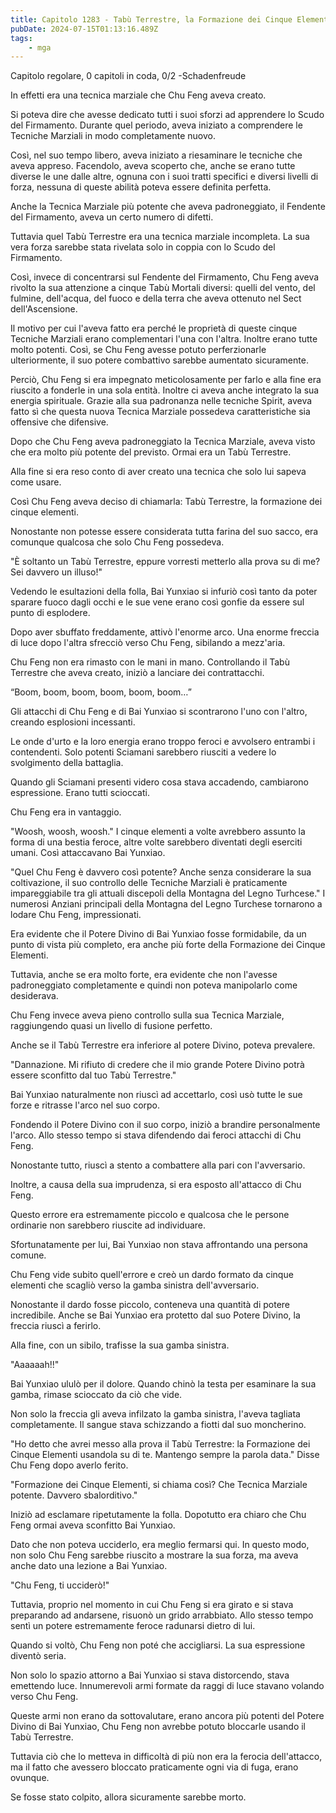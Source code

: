 ```yaml
---
title: Capitolo 1283 - Tabù Terrestre, la Formazione dei Cinque Elementi
pubDate: 2024-07-15T01:13:16.489Z
tags:
    - mga
---
```



Capitolo regolare,
0 capitoli in coda, 0/2
-Schadenfreude</em>


In effetti era una tecnica marziale che Chu Feng aveva creato.


Si poteva dire che avesse dedicato tutti i suoi sforzi ad apprendere lo Scudo del Firmamento. Durante quel periodo, aveva iniziato a comprendere le Tecniche Marziali in modo completamente nuovo.


Così, nel suo tempo libero, aveva iniziato a riesaminare le tecniche che aveva appreso. Facendolo, aveva scoperto che, anche se erano tutte diverse le une dalle altre, ognuna con i suoi tratti specifici e diversi livelli di forza, nessuna di queste abilità poteva essere definita perfetta.


Anche la Tecnica Marziale più potente che aveva padroneggiato, il Fendente del Firmamento, aveva un certo numero di difetti.


Tuttavia quel Tabù Terrestre era una tecnica marziale incompleta. La sua vera forza sarebbe stata rivelata solo in coppia con lo Scudo del Firmamento.


Così, invece di concentrarsi sul Fendente del Firmamento, Chu Feng aveva rivolto la sua attenzione a cinque Tabù Mortali diversi: quelli del vento, del fulmine, dell'acqua, del fuoco e della terra che aveva ottenuto nel Sect dell'Ascensione.


Il motivo per cui l'aveva fatto era perché le proprietà di queste cinque Tecniche Marziali erano complementari l'una con l'altra. Inoltre erano tutte molto potenti. Così, se Chu Feng avesse potuto perferzionarle ulteriormente, il suo potere combattivo sarebbe aumentato sicuramente.


Perciò, Chu Feng si era impegnato meticolosamente per farlo e alla fine era riuscito a fonderle in una sola entità. Inoltre ci aveva anche integrato la sua energia spirituale. Grazie alla sua padronanza nelle tecniche Spirit, aveva fatto sì che questa nuova Tecnica Marziale possedeva caratteristiche sia offensive che difensive.


Dopo che Chu Feng aveva padroneggiato la Tecnica Marziale, aveva visto che era molto più potente del previsto. Ormai era un Tabù Terrestre.


Alla fine si era reso conto di aver creato una tecnica che solo lui sapeva come usare.


Così Chu Feng aveva deciso di chiamarla: Tabù Terrestre, la formazione dei cinque elementi.


Nonostante non potesse essere considerata tutta farina del suo sacco, era comunque qualcosa che solo Chu Feng possedeva.


"È soltanto un Tabù Terrestre, eppure vorresti metterlo alla prova su di me? Sei davvero un illuso!"


Vedendo le esultazioni della folla, Bai Yunxiao si infuriò così tanto da poter sparare fuoco dagli occhi e le sue vene erano così gonfie da essere sul punto di esplodere.


Dopo aver sbuffato freddamente, attivò l'enorme arco. Una enorme freccia di luce dopo l'altra sfrecciò verso Chu Feng, sibilando a mezz'aria.


Chu Feng non era rimasto con le mani in mano. Controllando il Tabù Terrestre che aveva creato, iniziò a lanciare dei contrattacchi.


“Boom, boom, boom, boom, boom, boom…”


Gli attacchi di Chu Feng e di Bai Yunxiao si scontrarono l'uno con l'altro, creando esplosioni incessanti.


Le onde d'urto e la loro energia erano troppo feroci e avvolsero entrambi i contendenti. Solo potenti Sciamani sarebbero riusciti a vedere lo svolgimento della battaglia.


Quando gli Sciamani presenti videro cosa stava accadendo, cambiarono espressione. Erano tutti scioccati.


Chu Feng era in vantaggio.


"Woosh, woosh, woosh." I cinque elementi a volte avrebbero assunto la forma di una bestia feroce, altre volte sarebbero diventati degli eserciti umani. Così attaccavano Bai Yunxiao.


"Quel Chu Feng è davvero così potente? Anche senza considerare la sua coltivazione, il suo controllo delle Tecniche Marziali è praticamente impareggiabile tra gli attuali discepoli della Montagna del Legno Turhcese." I numerosi Anziani principali della Montagna del Legno Turchese tornarono a lodare Chu Feng, impressionati.


Era evidente che il Potere Divino di Bai Yunxiao fosse formidabile, da un punto di vista più completo, era anche più forte della Formazione dei Cinque Elementi.


Tuttavia, anche se era molto forte, era evidente che non l'avesse padroneggiato completamente e quindi non poteva manipolarlo come desiderava.


Chu Feng invece aveva pieno controllo sulla sua Tecnica Marziale, raggiungendo quasi un livello di fusione perfetto.


Anche se il Tabù Terrestre era inferiore al potere Divino, poteva prevalere.


"Dannazione. Mi rifiuto di credere che il mio grande Potere Divino potrà essere sconfitto dal tuo Tabù Terrestre."


Bai Yunxiao naturalmente non riuscì ad accettarlo, così usò tutte le sue forze e ritrasse l'arco nel suo corpo.


Fondendo il Potere Divino con il suo corpo, iniziò a brandire personalmente l'arco. Allo stesso tempo si stava difendendo dai feroci attacchi di Chu Feng.


Nonostante tutto, riuscì a stento a combattere alla pari con l'avversario.


Inoltre, a causa della sua imprudenza, si era esposto all'attacco di Chu Feng.


Questo errore era estremamente piccolo e qualcosa che le persone ordinarie non sarebbero riuscite ad individuare.


Sfortunatamente per lui, Bai Yunxiao non stava affrontando una persona comune.


Chu Feng vide subito quell'errore e creò un dardo formato da cinque elementi che scagliò verso la gamba sinistra dell'avversario.


Nonostante il dardo fosse piccolo, conteneva una quantità di potere incredibile. Anche se Bai Yunxiao era protetto dal suo Potere Divino, la freccia riuscì a ferirlo.


Alla fine, con un sibilo, trafisse la sua gamba sinistra.


"Aaaaaah!!"


Bai Yunxiao ululò per il dolore. Quando chinò la testa per esaminare la sua gamba, rimase scioccato da ciò che vide.


Non solo la freccia gli aveva infilzato la gamba sinistra, l'aveva tagliata completamente. Il sangue stava schizzando a fiotti dal suo moncherino.


"Ho detto che avrei messo alla prova il Tabù Terrestre: la Formazione dei Cinque Elementi usandola su di te. Mantengo sempre la parola data." Disse Chu Feng dopo averlo ferito.


"Formazione dei Cinque Elementi, si chiama così? Che Tecnica Marziale potente. Davvero sbalorditivo."


Iniziò ad esclamare ripetutamente la folla. Dopotutto era chiaro che Chu Feng ormai aveva sconfitto Bai Yunxiao.


Dato che non poteva ucciderlo, era meglio fermarsi qui. In questo modo, non solo Chu Feng sarebbe riuscito a mostrare la sua forza, ma aveva anche dato una lezione a Bai Yunxiao.


"Chu Feng, ti ucciderò!"


Tuttavia, proprio nel momento in cui Chu Feng si era girato e si stava preparando ad andarsene, risuonò un grido arrabbiato. Allo stesso tempo sentì un potere estremamente feroce radunarsi dietro di lui.


Quando si voltò, Chu Feng non poté che accigliarsi. La sua espressione diventò seria.


Non solo lo spazio attorno a Bai Yunxiao si stava distorcendo, stava emettendo luce. Innumerevoli armi formate da raggi di luce stavano volando verso Chu Feng.


Queste armi non erano da sottovalutare, erano ancora più potenti del Potere Divino di Bai Yunxiao, Chu Feng non avrebbe potuto bloccarle usando il Tabù Terrestre.


Tuttavia ciò che lo metteva in difficoltà di più non era la ferocia dell'attacco, ma il fatto che avessero bloccato praticamente ogni via di fuga, erano ovunque.


Se fosse stato colpito, allora sicuramente sarebbe morto.
